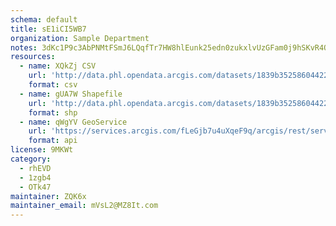 ```yaml
---
schema: default
title: sE1iCI5WB7 
organization: Sample Department 
notes: 3dKc1P9c3AbPNMtFSmJ6LQqfTr7HW8hlEunk25edn0zukxlvUzGFam0j9hSKvR4OQIeNogbyTprUDWaBEDpBXLtyCO2RM 1ZXxVs 
resources:
  - name: XQkZj CSV
    url: 'http://data.phl.opendata.arcgis.com/datasets/1839b35258604422b0b520cbb668df0d_0.csv'
    format: csv
  - name: gUA7W Shapefile
    url: 'http://data.phl.opendata.arcgis.com/datasets/1839b35258604422b0b520cbb668df0d_0.zip'
    format: shp
  - name: qWgYV GeoService
    url: 'https://services.arcgis.com/fLeGjb7u4uXqeF9q/arcgis/rest/services/Air_Monitoring_Stations/FeatureServer/0/query'
    format: api
license: 9MKWt 
category:
  - rhEVD 
  - 1zgb4 
  - OTk47 
maintainer: ZQK6x  
maintainer_email: mVsL2@MZ8It.com
---
```

